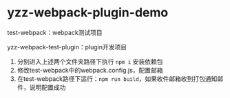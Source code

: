 # yzz-webpack-plugin-demo
 
test-webpack：webpack测试项目

yzz-webpack-test-plugin：plugin开发项目

1. 分别进入上述两个文件夹路径下执行 `npm i` 安装依赖包
2. 修改test-webpack中的webpack.config.js，配置邮箱
3. 在test-webpack路径下运行：`npm run build`，如果收件邮箱收到打包通知邮件，说明配置成功
